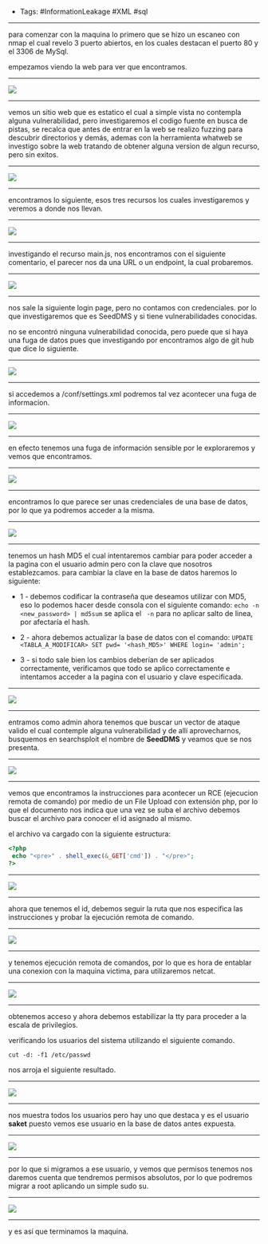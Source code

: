 - Tags: #InformationLeakage #XML #sql 
____
para comenzar con la maquina lo primero que se hizo un escaneo con nmap el cual revelo 3 puerto abiertos, en los cuales destacan el puerto 80 y el 3306 de MySql.

empezamos viendo la web para ver que encontramos.
____
![](attachment/24ec2df13b2e1f917096bfa25faf8663.png)
____
vemos un sitio web que es estatico el cual a simple vista no contempla alguna vulnerabilidad, pero investigaremos el codigo fuente en busca de pistas, se recalca que antes de entrar en la web se realizo fuzzing para descubrir directorios y demás, ademas con la herramienta whatweb se investigo sobre la web tratando de obtener alguna version de algun recurso, pero sin exitos.
____
![](attachment/5c8eecacc2c589aa5e51085e01a75ee5.png)
___
encontramos lo siguiente, esos tres recursos los cuales investigaremos y veremos a donde nos llevan.
___
![](attachment/f67c51920dfb2cc70c66d9070046548b.png)
____
investigando el recurso main.js, nos encontramos con el siguiente comentario, el parecer nos da una URL o un endpoint, la cual probaremos. 
___
![](attachment/39fefad34311675c3d3b70698ae83778.png)
____
nos sale la siguiente login page, pero no contamos con credenciales. por lo que investigaremos que es SeedDMS y si tiene vulnerabilidades conocidas.

no se encontró ninguna vulnerabilidad conocida, pero puede que si haya una fuga de datos pues que investigando por encontramos algo de git hub que dice lo siguiente.
____
![](attachment/85751ab6e1fd45841c00439a75464390.png)
___
si accedemos a /conf/settings.xml podremos tal vez acontecer una fuga de informacion.
____
![](attachment/1a1a7082444a6c54021fec0ec35b73b5.png)
___
en efecto tenemos una fuga de información sensible por le exploraremos y vemos que encontramos.
___
![](attachment/445ee067dff19af48e6afbb7783151e2.png)
____
encontramos lo que parece ser unas credenciales de una base de datos, por lo que ya podremos acceder a la misma.
___
![](attachment/ad5650e2551a44e4f84ef323bbf45814.png)
____
tenemos un hash MD5 el cual intentaremos cambiar para poder acceder a la pagina con el usuario admin pero con la clave que nosotros establezcamos. para cambiar la clave en la base de datos haremos lo siguiente:

- 1 - debemos codificar la contraseña que deseamos utilizar con MD5, eso lo podemos hacer desde consola con el siguiente comando: `echo -n <new_password> | md5sum` se aplica el    ` -n` para no aplicar salto de linea, por afectaría el hash.

- 2 - ahora debemos actualizar la base de datos con el comando:
	`UPDATE <TABLA_A_MODIFICAR> SET pwd= '<hash_MD5>' WHERE login= 'admin';`

- 3 - si todo sale bien los cambios deberían de ser aplicados correctamente, verificamos que todo se aplico correctamente e intentamos acceder a la pagina con el usuario y clave especificada.
_____
![](attachment/82cfebc01f4238d057ea414ee11d7675.png)
___
entramos como admin ahora tenemos que buscar un vector de ataque valido el cual contemple alguna vulnerabilidad y de allí aprovecharnos, busquemos en searchsploit el nombre de **SeedDMS** y veamos que se nos presenta.
___
![](attachment/f61dd4315749107c5860cd2e2e983a9e.png)
____
vemos que encontramos la instrucciones para acontecer un RCE (ejecucion remota de comando) por medio de un File Upload con extensión php, por lo que el documento nos indica que una vez se suba el archivo debemos buscar el archivo para conocer el id asignado al mismo.

el archivo va cargado con la siguiente estructura:

```php
<?php
 echo "<pre>" . shell_exec(&_GET['cmd']) . "</pre>";
?>
```

______
![](attachment/83e425aac2feeadb32921e3ae3f09058.png)
___
ahora que tenemos el id, debemos seguir la ruta que nos especifica las instrucciones y probar la ejecución remota de comando.
____
![](attachment/beaa1044ff54b859e91ff1e807f5c429.png)
____
y tenemos ejecución remota de comandos, por lo que es hora de entablar una conexion con la maquina victima, para utilizaremos netcat.
____
![](attachment/7eb0643f3bb8f8c44d84394278cf0466.png)
___
obtenemos acceso y ahora debemos estabilizar la tty para proceder a la escala de privilegios.

verificando los usuarios del sistema utilizando el siguiente comando.

```shell
cut -d: -f1 /etc/passwd
```

nos arroja el siguiente resultado.
____
![](attachment/504bca486e2d6c4de91c087d59ed4c91.png)
___
nos muestra todos los usuarios pero hay uno que destaca y es el usuario **saket** puesto vemos ese usuario en la base de datos antes expuesta.
____
![](attachment/e39277192cb2b235e6da7d4f3d2722ed.png)
____
por lo que si migramos a ese usuario, y vemos que permisos tenemos nos daremos cuenta que tendremos permisos absolutos, por lo que podremos migrar a root aplicando un simple sudo su.
____
![](attachment/7bf30cfe4b7511d8f633e470b9abb080.png)
___
y es así que terminamos la maquina.